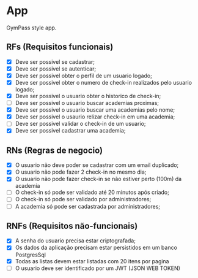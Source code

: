 # App 

GymPass style app.

## RFs (Requisitos funcionais)

- [x] Deve ser possivel se cadastrar;
- [x] Deve ser possivel se autenticar;
- [x] Deve ser possivel obter o perfil de um usuario logado;
- [x] Deve ser possivel obter o numero de check-in realizados pelo usuario logado;
- [x] Deve ser possivel o usuario obter o historico de check-in;
- [ ] Deve ser possivel o usuario buscar academias proximas;
- [x] Deve ser possivel o usuario buscar uma academias pelo nome;
- [x] Deve ser possivel o usaurio relizar check-in em uma academia;
- [ ] Deve ser possivel validar o check-in de um usuario;
- [x] Deve ser possivel cadastrar uma academia;

## RNs (Regras de negocio)

- [x] O usuario não deve poder se cadastrar com um email duplicado;
- [x] O usuario não pode fazer 2 check-in no mesmo dia;
- [x] O usuario não pode fazer check-in se não estiver perto (100m) da academia
- [ ] O check-in só pode ser validado até 20 minutos após criado;
- [ ] O check-in só pode ser validado por administradores;
- [ ] A academia só pode ser cadastrada por administradores;

## RNFs (Requisitos não-funcionais)

- [x] A senha do usuario precisa estar criptografada;
- [x] Os dados da aplicação precisam estar persistidos em um banco PostgresSql
- [x] Todas as listas devem estar listadas com 20 itens por pagina
- [ ] O usuario deve ser identificado por um JWT (JSON WEB TOKEN)